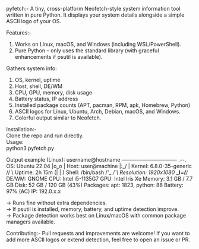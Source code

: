 pyfetch:-
A tiny, cross-platform Neofetch-style system information tool written in pure Python.
It displays your system details alongside a simple ASCII logo of your OS.

Features:-
1. Works on Linux, macOS, and Windows (including WSL/PowerShell).
2. Pure Python – only uses the standard library (with graceful enhancements if psutil is available).

Gathers system info:
1. OS, kernel, uptime
2. Host, shell, DE/WM
3. CPU, GPU, memory, disk usage
4. Battery status, IP address
5. Installed package counts (APT, pacman, RPM, apk, Homebrew, Python)
5. ASCII logos for Linux, Ubuntu, Arch, Debian, macOS, and Windows.
6. Colorful output similar to Neofetch.

Installation:-<br>
Clone the repo and run directly.<br>
Usage:<br>
python3 pyfetch.py<br>

Output example (Linux):
username@hostname
───────────────
        .--.         OS: Ubuntu 22.04
       |o_o |        Host: user@machine
       |:_/ |        Kernel: 6.8.0-35-generic
      //   \\        Uptime: 2h 15m
     (|     | )      Shell: /bin/bash
    /'\_   _/`\      Resolution: 1920x1080
    \___)=(___/      DE/WM: GNOME
                     CPU: Intel i5-1135G7
                     GPU: Intel Iris Xe
                     Memory: 3.1 GB / 7.7 GB
                     Disk: 52 GB / 120 GB (43%)
                     Packages: apt: 1823, python: 88
                     Battery: 97% (AC)
                     IP: 192.0.x.x

-> Runs fine without extra dependencies.<br>
-> If psutil is installed, memory, battery, and uptime detection improve.<br>
-> Package detection works best on Linux/macOS with common package managers available.<br>

Contributing:-
Pull requests and improvements are welcome!
If you want to add more ASCII logos or extend detection, feel free to open an issue or PR.
